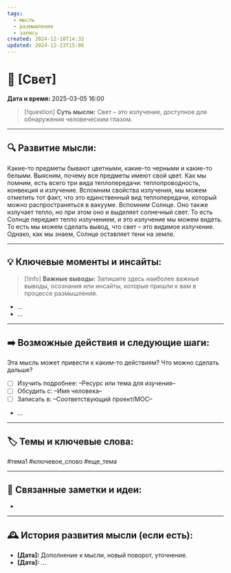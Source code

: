```yaml
---
tags:
  - мысль
  - размышление
  - запись
created: 2024-12-18T14:32
updated: 2024-12-23T15:06
---
```


# 💭  [Свет]

**Дата и время:** 2025-03-05 16:00

> [!question] **Суть мысли:**
> Свет – это излучение, доступное для обнаружения человеческим глазом.

---

## 🔍 Развитие мысли:

Какие-то предметы бывают цветными, какие-то черными и какие-то белыми. Выясним, почему все предметы имеют свой цвет. 
Как мы помним, есть всего три вида теплопередачи: теплопроводность, конвекция и излучение. Вспомним свойства излучения, мы можем отметить тот факт, что это единственный вид теплопередачи, который можно распространяться в вакууме. Вспомним Солнце. Оно также излучает тепло, но при этом оно и выделяет солнечный свет. То есть Солнце передает тепло излучением, и это излучение мы можем видеть. То есть мы можем сделать вывод, что свет – это видимое излучение. 
Однако, как мы знаем, Солнце оставляет тени на земле. 

---

## 💡 Ключевые моменты и инсайты:

> [!info] **Важные выводы:**
> Запишите здесь наиболее важные выводы, осознания или инсайты, которые пришли к вам в процессе размышления.

- ...
- ...

---

## ➡️ Возможные действия и следующие шаги:

Эта мысль может привести к каким-то действиям? Что можно сделать дальше?

- [ ] Изучить подробнее: –Ресурс или тема для изучения–
- [ ] Обсудить с: –Имя человека–
- [ ] Записать в: –Соответствующий проект/MOC–
- ...

---

## 🏷️ Темы и ключевые слова:

#тема1 #ключевое_слово #еще_тема

---

## 🔄 Связанные заметки и идеи:

- 

---

## 🕰️ История развития мысли (если есть):

* **[Дата]:**  Дополнение к мысли, новый поворот, уточнение.
* **[Дата]:**  ...